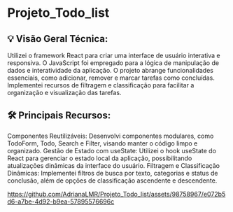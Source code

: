 # Projeto_Todo_list

## 💡 Visão Geral Técnica:

Utilizei o framework React para criar uma interface de usuário interativa e responsiva.
O JavaScript foi empregado para a lógica de manipulação de dados e interatividade da aplicação.
O projeto abrange funcionalidades essenciais, como adicionar, remover e marcar tarefas como concluídas.
Implementei recursos de filtragem e classificação para facilitar a organização e visualização das tarefas.

## 🛠️ Principais Recursos:

Componentes Reutilizáveis: Desenvolvi componentes modulares, como TodoForm, Todo, Search e Filter, visando manter o código limpo e organizado.
Gestão de Estado com useState: Utilizei o hook useState do React para gerenciar o estado local da aplicação, possibilitando atualizações dinâmicas da interface do usuário.
Filtragem e Classificação Dinâmicas: Implementei filtros de busca por texto, categorias e status de conclusão, além de opções de classificação ascendente e descendente.



https://github.com/AdrianaLMR/Projeto_Todo_list/assets/98758967/e072b5d6-a7be-4d92-b9ea-57895576696c

